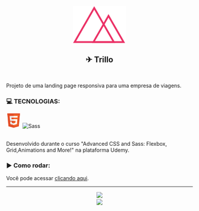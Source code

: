 <div align="center">
<img  alt="logo" height="100"  src="img/logo.png">
<h2>✈ Trillo</h2>
</div>
<br>
<div>
    <p> Projeto de uma landing page responsiva para uma empresa de viagens. </p>
    <h3>💻 TECNOLOGIAS:</h3>
    <img  alt="HTML" width="40" src="https://raw.githubusercontent.com/devicons/devicon/master/icons/html5/html5-original.svg">
    <img alt="Sass" width="40" src="https://cdn.jsdelivr.net/gh/devicons/devicon/icons/sass/sass-original.svg" />
    <br><br>
    <p>Desenvolvido durante o curso "Advanced CSS and Sass: Flexbox, Grid,Animations and More!" na plataforma Udemy. </p>
</div>

<h3>▶ Como rodar:</h3>
<div>
    <p>Você pode acessar <a href="https://bncblnc.github.io/trillo/">clicando aqui</a>.</p>
</div>
<hr>
<div align="center">
    <a href="https://github.com/bncblnc"><img height="80" src="https://avatars.githubusercontent.com/u/108829137?v=4"></a>
   <br/><a href="https://www.linkedin.com/in/bncblnc/" target="_blank"><img src="https://img.shields.io/badge/-LinkedIn-%230077B5?style=for-the-badge&logo=linkedin&logoColor=white" target="_blank"></a>

</div>
